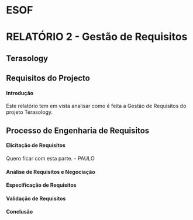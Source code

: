 # ESOF
# RELATÓRIO 2 - Gestão de Requisitos
## Terasology

## Requisitos do Projecto

#### Introdução
Este relatório tem em vista analisar como é feita a Gestão de Requisitos do projeto Terasology.



## Processo de Engenharia de Requisitos

#### Elicitação de Requisitos
Quero ficar com esta parte. - PAULO
#### Análise de Requisitos e Negociação

#### Especificação de Requisitos

#### Validação de Requisitos

#### Conclusão
